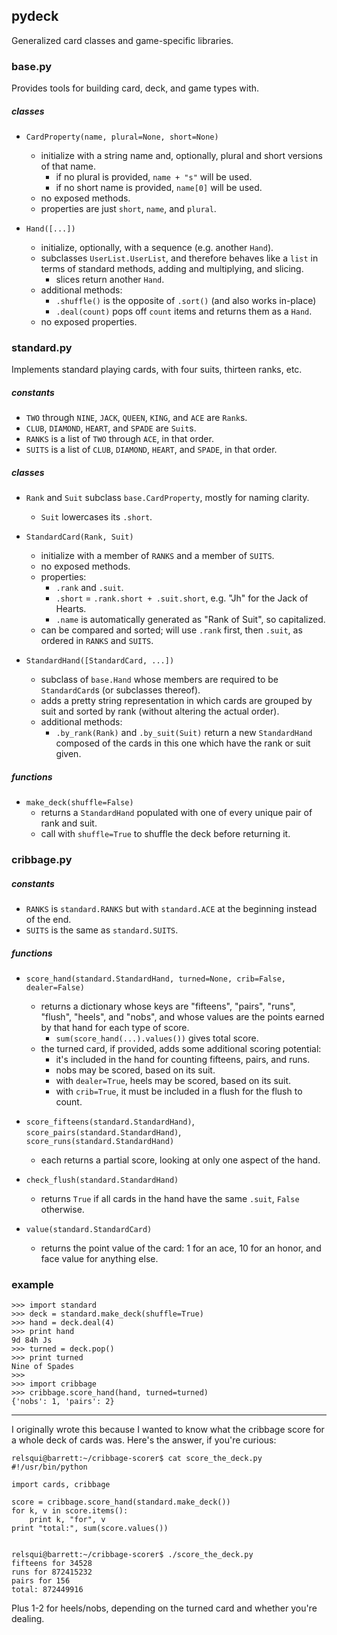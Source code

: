 ## pydeck

Generalized card classes and game-specific libraries.


### base.py
Provides tools for building card, deck, and game types with.

##### classes
* `CardProperty(name, plural=None, short=None)`
  * initialize with a string name and, optionally, plural and short versions
    of that name.
    * if no plural is provided, `name + "s"` will be used.
    * if no short name is provided, `name[0]` will be used.
  * no exposed methods.
  * properties are just `short`, `name`, and `plural`.

* `Hand([...])`
  * initialize, optionally, with a sequence (e.g. another `Hand`).
  * subclasses `UserList.UserList`, and therefore behaves like a `list` in
    terms of standard methods, adding and multiplying, and slicing.
    * slices return another `Hand`.
  * additional methods:
    * `.shuffle()` is the opposite of `.sort()` (and also works in-place)
    * `.deal(count)` pops off `count` items and returns them as a `Hand`.
  * no exposed properties.


### standard.py
Implements standard playing cards, with four suits, thirteen ranks, etc.

##### constants
* `TWO` through `NINE`, `JACK`, `QUEEN`, `KING`, and `ACE` are `Rank`s.
* `CLUB`, `DIAMOND`, `HEART`, and `SPADE` are `Suit`s.
* `RANKS` is a list of `TWO` through `ACE`, in that order.
* `SUITS` is a list of `CLUB`, `DIAMOND`, `HEART`, and `SPADE`, in that order.

##### classes
* `Rank` and `Suit` subclass `base.CardProperty`, mostly for naming clarity.
  * `Suit` lowercases its `.short`.

* `StandardCard(Rank, Suit)`
  * initialize with a member of `RANKS` and a member of `SUITS`.
  * no exposed methods.
  * properties:
    * `.rank` and `.suit`.
    * `.short` = `.rank.short + .suit.short`, e.g. "Jh" for the Jack of
      Hearts.
    * `.name` is automatically generated as "Rank of Suit", so capitalized.
  * can be compared and sorted; will use `.rank` first, then `.suit`, as
    ordered in `RANKS` and `SUITS`.

* `StandardHand([StandardCard, ...])`
  * subclass of `base.Hand` whose members are required to be `StandardCard`s
    (or subclasses thereof).
  * adds a pretty string representation in which cards are grouped by suit and
    sorted by rank (without altering the actual order).
  * additional methods:
    * `.by_rank(Rank)` and `.by_suit(Suit)` return a new `StandardHand`
      composed of the cards in this one which have the rank or suit given.

##### functions
* `make_deck(shuffle=False)`
   * returns a `StandardHand` populated with one of every unique pair of rank
     and suit.
   * call with `shuffle=True` to shuffle the deck before returning it.


### cribbage.py

##### constants
* `RANKS` is `standard.RANKS` but with `standard.ACE` at the beginning instead
  of the end.
* `SUITS` is the same as `standard.SUITS`.

##### functions
* `score_hand(standard.StandardHand, turned=None, crib=False, dealer=False)`
  * returns a dictionary whose keys are "fifteens", "pairs", "runs", "flush",
    "heels", and "nobs", and whose values are the points earned by that hand
    for each type of score.
    * `sum(score_hand(...).values())` gives total score.
  * the turned card, if provided, adds some additional scoring potential:
    * it's included in the hand for counting fifteens, pairs, and runs.
    * nobs may be scored, based on its suit.
    * with `dealer=True`, heels may be scored, based on its suit.
    * with `crib=True`, it must be included in a flush for the flush to count.

* `score_fifteens(standard.StandardHand)`,
  `score_pairs(standard.StandardHand)`,
  `score_runs(standard.StandardHand)`
  * each returns a partial score, looking at only one aspect of the hand.

* `check_flush(standard.StandardHand)`
  * returns `True` if all cards in the hand have the same `.suit`, `False`
    otherwise.

* `value(standard.StandardCard)`
  * returns the point value of the card: 1 for an ace, 10 for an honor, and
    face value for anything else.


### example

```
>>> import standard
>>> deck = standard.make_deck(shuffle=True)
>>> hand = deck.deal(4)
>>> print hand
9d 84h Js
>>> turned = deck.pop()
>>> print turned
Nine of Spades
>>> 
>>> import cribbage
>>> cribbage.score_hand(hand, turned=turned)
{'nobs': 1, 'pairs': 2}
```

___
I originally wrote this because I wanted to know what the cribbage score for a
whole deck of cards was. Here's the answer, if you're curious:

```
relsqui@barrett:~/cribbage-scorer$ cat score_the_deck.py 
#!/usr/bin/python

import cards, cribbage

score = cribbage.score_hand(standard.make_deck())
for k, v in score.items():
    print k, "for", v
print "total:", sum(score.values())


relsqui@barrett:~/cribbage-scorer$ ./score_the_deck.py 
fifteens for 34528
runs for 872415232
pairs for 156
total: 872449916
```

Plus 1-2 for heels/nobs, depending on the turned card and whether you're
dealing.
